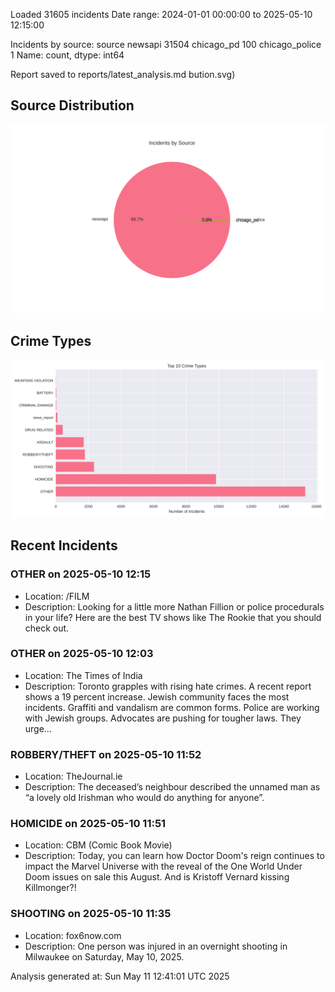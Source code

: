 
Loaded 31605 incidents
Date range: 2024-01-01 00:00:00 to 2025-05-10 12:15:00

Incidents by source:
source
newsapi           31504
chicago_pd          100
chicago_police        1
Name: count, dtype: int64

Report saved to reports/latest_analysis.md
bution.svg)

## Source Distribution
![Source Distribution](images/source_distribution.svg)

## Crime Types
![Crime Types](images/crime_types.svg)

## Recent Incidents

### OTHER on 2025-05-10 12:15
- Location: /FILM
- Description: Looking for a little more Nathan Fillion or police procedurals in your life? Here are the best TV shows like The Rookie that you should check out.


### OTHER on 2025-05-10 12:03
- Location: The Times of India
- Description: Toronto grapples with rising hate crimes. A recent report shows a 19 percent increase. Jewish community faces the most incidents. Graffiti and vandalism are common forms. Police are working with Jewish groups. Advocates are pushing for tougher laws. They urge…


### ROBBERY/THEFT on 2025-05-10 11:52
- Location: TheJournal.ie
- Description: The deceased’s neighbour described the unnamed man as “a lovely old Irishman who would do anything for anyone”.


### HOMICIDE on 2025-05-10 11:51
- Location: CBM (Comic Book Movie)
- Description: Today, you can learn how Doctor Doom's reign continues to impact the Marvel Universe with the reveal of the One World Under Doom issues on sale this August. And is Kristoff Vernard kissing Killmonger?!


### SHOOTING on 2025-05-10 11:35
- Location: fox6now.com
- Description: One person was injured in an overnight shooting in Milwaukee on Saturday, May 10, 2025.

Analysis generated at: Sun May 11 12:41:01 UTC 2025

